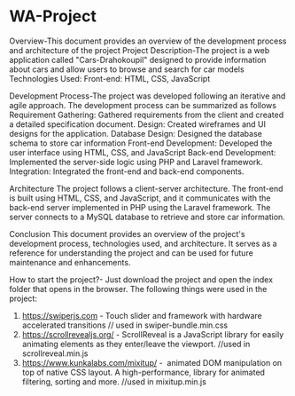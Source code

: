 # WA-Project
Overview-This document provides an overview of the development process and architecture of the project
Project Description-The project is a web application called "Cars-Drahokoupil" designed to provide information about cars and allow users to browse and search for car models
Technologies Used:
Front-end: HTML, CSS, JavaScript

Development Process-The project was developed following an iterative and agile approach. The development process can be summarized as follows
Requirement Gathering: Gathered requirements from the client and created a detailed specification document.
Design: Created wireframes and UI designs for the application.
Database Design: Designed the database schema to store car information
Front-end Development: Developed the user interface using HTML, CSS, and JavaScript
Back-end Development: Implemented the server-side logic using PHP and Laravel framework.
 Integration: Integrated the front-end and back-end components.

Architecture
The project follows a client-server architecture. The front-end is built using HTML, CSS, and JavaScript, and it communicates with the back-end server implemented in PHP using the Laravel framework. The server connects to a MySQL database to retrieve and store car information.

Conclusion
This document provides an overview of the project's development process, technologies used, and architecture. It serves as a reference for understanding the project and can be used for future maintenance and enhancements.






How to start the project?- Just download the project and open the index folder that opens in the browser.
The following things were used in the project:
1) https://swiperjs.com - Touch slider and framework with hardware accelerated transitions // used in swiper-bundle.min.css
2) https://scrollrevealjs.org/ - ScrollReveal is a JavaScript library for easily animating elements as they enter/leave the viewport. //used in scrollreveal.min.js
3) https://www.kunkalabs.com/mixitup/ -  animated DOM manipulation on top of native CSS layout. A high-performance, library for animated filtering, sorting and more. //used in mixitup.min.js
